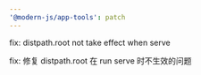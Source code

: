 ```yaml
---
'@modern-js/app-tools': patch
---
```


fix: distpath.root not take effect when serve

fix: 修复 distpath.root 在 run serve 时不生效的问题
